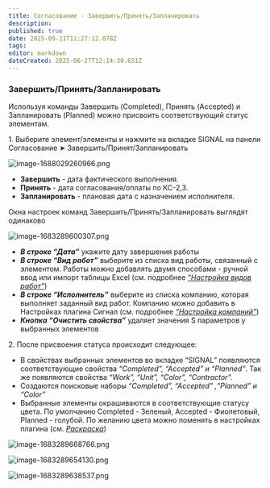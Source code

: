 ```yaml
---
title: Согласование - Завершить/Принять/Запланировать
description: 
published: true
date: 2025-09-21T11:27:12.078Z
tags: 
editor: markdown
dateCreated: 2025-06-27T12:14:30.651Z
---
```


### **Завершить/Принять/Запланировать**

Используя команды Завершить (Completed), Принять (Accepted) и Запланировать (Planned) можно присвоить соответствующий статус элементам.

1\. Выберите элемент/элементы и нажмите на вкладке SIGNAL на панели Согласование ➤ Завершить/Принят/Запланировать

![image-1688029260966.png](https://lh7-rt.googleusercontent.com/docsz/AD_4nXdm-oFoQDxht-fAf87hsKCPdD4Hd7LirBXh6AJkCq_5cU7lmKMVLMQQJQY1QN8iK5R9yVW-VUlSU5Fqr66-J7SkAYEit_gBg9tRZEb08lB0w6IApUZhXgvlj8fPjEsgpSvLwZATMjlyoRR-QRJUow?key=y84hG1tGSPT0ueaXfEQOLw)

-   **Завершить** - дата фактического выполнения.
-   **Принять** - дата согласования/оплаты по КС-2,3.
-   **Запланировать** - плановая дата с назначением исполнителя.

Окна настроек команд Завершить/Принять/Запланировать выглядят одинаково

![image-1683289600307.png](https://lh7-rt.googleusercontent.com/docsz/AD_4nXeQEjsWQJkyub8aMkdBWhFy78Dq_sUApm4DqgJtfrSCUmEzBx3jKaAwVc5SGo4aXt-C38eO2LA_ngg5pqFGMNqF77MN628EORA_hv5rC74l8Ij-Xbfmbm0SHA0TZAepfkiKv9Fcu0Xg58U-wRUi?key=y84hG1tGSPT0ueaXfEQOLw)

-   ***В строке “Дата”*** укажите дату завершения работы
-   ***В строке “Вид работ”*** выберите из списка вид работы, связанный с элементом. Работы можно добавлять двумя способами - ручной ввод или импорт таблицы Excel (см. подробнее [_“Настройка видов работ”_](https://youneedawiki.com/app/page/1dhz_RYu3DczaEesG4yRQP9sK60FLyuz8SEMJI7nmX-w))
-   ***В строке “Исполнитель”*** выберите из списка компанию, которая выполняет заданный вид работ. Компанию можно добавить в Настройках плагина Сигнал (см. подробнее [_“Настройка компаний”_](https://youneedawiki.com/app/page/1byu2jCgStsBBE-1zBEfPIjNFxIvRgIgLO45Z09pW2XI))
-   ***Кнопка “Очистить свойства”*** удаляет значения S параметров у выбранных элементов

2\. После присвоения статуса происходит следующее:

-   В свойствах выбранных элементов во вкладке “SIGNAL” появляются соответствующие свойства *“Completed”, “Accepted” и “Planned”*. Так же появляются свойства *“Work”, “Unit”, “Color”, “Contractor”.*
-   Создаются поисковые наборы *“Completed”, “Accepted” ,“Planned” и “Color”*
-   Выбранные элементы окрашиваются в соответствующие статусу цвета. По умолчанию Completed - Зеленый, Accepted - Фиолетовый, Planned - голубой. По желанию цвета можно поменять в настройках плагина (см. [_Раскраска_](https://youneedawiki.com/app/page/165fGF2LyUPst6ZWaw12UnxbiSHVFcoz_XI6Nh9hozdA))

![image-1683289668766.png](https://lh7-rt.googleusercontent.com/docsz/AD_4nXd6rB8l-q5WYrT1z3Og75_T2HPCzyxrPgMpUCGUACoio_Z_SwddcC6eiMlBrcucgqQ5gPHyI4EUmhq9k65noNcguCEeWzCgapgmMX6kC9UkBD-yxACkI0pTqpIkDOv1KLHKo78LvyabVzH4FNOw?key=y84hG1tGSPT0ueaXfEQOLw)

![image-1683289654130.png](https://lh7-rt.googleusercontent.com/docsz/AD_4nXfesfaZweWzfLRMLyd3VFFI9_7jR6V2_SqP-bQDngPyPpZg_TBiBzX6l9GUSS9aceNdIngPId7iJjbSIkMM8SaZkAR1MW9QxlHVfl7xi4lEZ2qtND5iTWsquhkTkAPcpur33gEBJH_73Dhw-Rjr9w?key=y84hG1tGSPT0ueaXfEQOLw)

![image-1683289638537.png](https://lh7-rt.googleusercontent.com/docsz/AD_4nXfqCC2cYOEKdjr3ssSSahmQ2HE_jxtoY2N4dC38XDT4raslZ85fTryuA8rOSWb4qR-AXPeebgTm1KqAh_ui0_m4rlCatIC1JJIKqbbxLRjiYSOKzViNlpdTY9WQcPNFfSOqmHR32GYPWKM-9j_MuA?key=y84hG1tGSPT0ueaXfEQOLw)